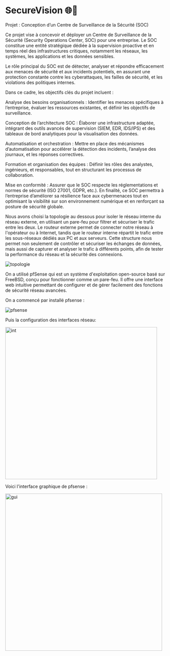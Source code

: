 # SecureVision 🌐🔐
Projet : Conception d’un Centre de Surveillance de la Sécurité (SOC)

Ce projet vise à concevoir et déployer un Centre de Surveillance de la Sécurité (Security Operations Center, SOC) pour une entreprise. Le SOC constitue une entité stratégique dédiée à la supervision proactive et en temps réel des infrastructures critiques, notamment les réseaux, les systèmes, les applications et les données sensibles.

Le rôle principal du SOC est de détecter, analyser et répondre efficacement aux menaces de sécurité et aux incidents potentiels, en assurant une protection constante contre les cyberattaques, les failles de sécurité, et les violations des politiques internes.

Dans ce cadre, les objectifs clés du projet incluent :

Analyse des besoins organisationnels : Identifier les menaces spécifiques à l’entreprise, évaluer les ressources existantes, et définir les objectifs de surveillance.

Conception de l’architecture SOC : Élaborer une infrastructure adaptée, intégrant des outils avancés de supervision (SIEM, EDR, IDS/IPS) et des tableaux de bord analytiques pour la visualisation des données.

Automatisation et orchestration : Mettre en place des mécanismes d’automatisation pour accélérer la détection des incidents, l’analyse des journaux, et les réponses correctives.

Formation et organisation des équipes : Définir les rôles des analystes, ingénieurs, et responsables, tout en structurant les processus de collaboration.

Mise en conformité : Assurer que le SOC respecte les réglementations et normes de sécurité (ISO 27001, GDPR, etc.).
En finalité, ce SOC permettra à l’entreprise d’améliorer sa résilience face aux cybermenaces tout en optimisant la visibilité sur son environnement numérique et en renforçant sa posture de sécurité globale.


Nous avons choisi la topologie au dessous pour isoler le réseau interne du réseau externe, en utilisant un pare-feu pour filtrer et sécuriser le trafic entre les deux. Le routeur externe permet de connecter notre réseau à l'opérateur ou à Internet, tandis que le routeur interne répartit le trafic entre les sous-réseaux dédiés aux PC et aux serveurs. Cette structure nous permet non seulement de contrôler et sécuriser les échanges de données, mais aussi de capturer et analyser le trafic à différents points, afin de tester la performance du réseau et la sécurité des connexions.

![topologie](https://github.com/user-attachments/assets/194169ba-3fc9-464c-aaf5-e17141c0f252)

On a utilisé pfSense qui est un système d'exploitation open-source basé sur FreeBSD, conçu pour fonctionner comme un pare-feu. Il offre une interface web intuitive permettant de configurer et de gérer facilement des fonctions de sécurité réseau avancées.

On a commencé par installé pfsense :

![pfsense](https://github.com/user-attachments/assets/11a7c666-ad81-402f-8ef7-d462685392de)

Puis la configuration des interfaces réseau:

<img width="478" alt="int" src="https://github.com/user-attachments/assets/57219b3e-09b7-41cb-8530-d57c6e28ff0a">

Voici l'interface graphique de pfsense :

<img width="494" alt="gui" src="https://github.com/user-attachments/assets/4c62c5ba-bf1f-4031-9a66-a57d27cc5dc0">





